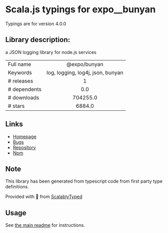 
# Scala.js typings for expo__bunyan

Typings are for version 4.0.0

## Library description:
a JSON logging library for node.js services

|                    |                 |
| ------------------ | :-------------: |
| Full name          | @expo/bunyan |
| Keywords           | log, logging, log4j, json, bunyan |
| # releases         | 1 |
| # dependents       | 0.0 |
| # downloads        | 704255.0 |
| # stars            | 6884.0 |

## Links
- [Homepage](https://github.com/trentm/node-bunyan#readme)
- [Bugs](https://github.com/trentm/node-bunyan/issues)
- [Repository](https://github.com/trentm/node-bunyan)
- [Npm](https://www.npmjs.com/package/%40expo%2Fbunyan)
    


## Note
This library has been generated from typescript code from first party type definitions.

Provided with :purple_heart: from [ScalablyTyped](https://github.com/oyvindberg/ScalablyTyped)

## Usage
See [the main readme](../../readme.md) for instructions.


